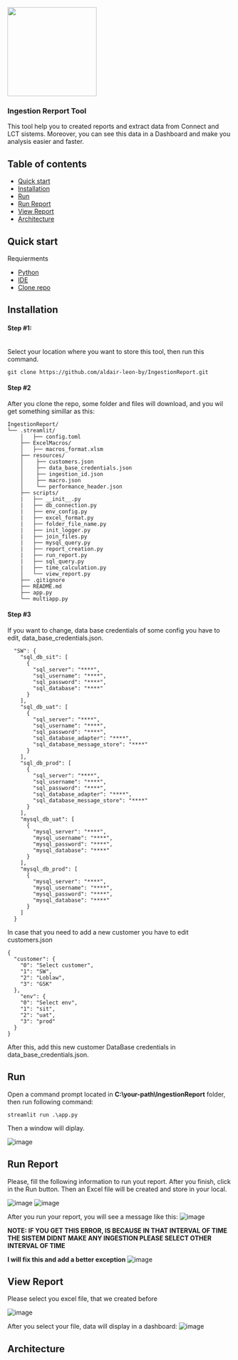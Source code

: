 <p align="left">
   <img src="https://user-images.githubusercontent.com/65984000/144644627-131d98b6-19ea-4fc6-a67a-a36d959a191a.png" width=200 height=200>
</p>
  <h3 align="left">Ingestion Rerport Tool</h3>
  <p align="left">
    This tool help you to created reports and extract data from Connect and LCT sistems. Moreover, you can see this data in a Dashboard and make you analysis easier and faster. 
</p>


## Table of contents

- [Quick start](#quick-start)
- [Installation](#installation)
- [Run](#run)
- [Run Report](#run-report)
- [View Report](#view-report)
- [Architecture](#architecture)



## Quick start

Requierments

- [Python](https://www.python.org/downloads/)
- [IDE](https://www.jetbrains.com/pycharm/download/#section=windows)
- [Clone repo](https://github.com/aldair-leon-by/IngestionReport)

## Installation

#### Step #1:
<br>
Select your location where you want to store this tool, then run this command.

`git clone https://github.com/aldair-leon-by/IngestionReport.git`

#### Step #2
After you clone the repo, some folder and files will download, and you wil get something simillar as this: 
```
IngestionReport/
└── .streamlit/
    │   ├── config.toml
    ├── ExcelMacros/
    │   ├── macros_format.xlsm
    ├── resources/
    │    ├── customers.json
    │    ├── data_base_credentials.json
    │    ├── ingestion_id.json
    │    ├── macro.json
    │    └── performance_header.json
    ├── scripts/
    |   ├── __init__.py
    |   ├── db_connection.py
    |   ├── env_config.py
    |   ├── excel_format.py
    |   ├── folder_file_name.py
    |   ├── init_logger.py
    |   ├── join_files.py
    |   ├── mysql_query.py
    |   ├── report_creation.py
    |   ├── run_report.py
    |   ├── sql_query.py
    |   ├── time_calculation.py
    │   └── view_report.py
    ├── .gitignore
    ├── README.md
    ├── app.py
    └── multiapp.py
```

#### Step #3

If you want to change, data base credentials of some config you have to edit, data_base_credentials.json.
```
  "SW": {
    "sql_db_sit": [
      {
        "sql_server": "****",
        "sql_username": "****",
        "sql_password": "****",
        "sql_database": "****"
      }
    ],
    "sql_db_uat": [
      {
        "sql_server": "****",
        "sql_username": "****",
        "sql_password": "****",
        "sql_database_adapter": "****",
        "sql_database_message_store": "****"
      }
    ],
    "sql_db_prod": [
      {
        "sql_server": "****",
        "sql_username": "****",
        "sql_password": "****",
        "sql_database_adapter": "****",
        "sql_database_message_store": "****"
      }
    ],
    "mysql_db_uat": [
      {
        "mysql_server": "****",
        "mysql_username": "****",
        "mysql_password": "****",
        "mysql_database": "****"
      }
    ],
    "mysql_db_prod": [
      {
        "mysql_server": "****",
        "mysql_username": "****",
        "mysql_password": "****",
        "mysql_database": "****"
      }
    ]
  }
```

In case that you need to add a new customer you have to edit customers.json 
```
{
  "customer": {
    "0": "Select customer",
    "1": "SW",
    "2": "Loblaw",
    "3": "GSK"
  },
    "env": {
    "0": "Select env",
    "1": "sit",
    "2": "uat",
    "3": "prod"
  }
}
```
After this, add this new customer DataBase credentials in data_base_credentials.json.

## Run
Open a command prompt located in **C:\your-path\IngestionReport** folder, then run following command:

`streamlit run .\app.py`

Then a window will diplay. 

![image](https://user-images.githubusercontent.com/65984000/144652308-683a9702-4990-4f08-a1ea-7dc2d522e869.png)


## Run Report

Please, fill the following information to run yout report. After you finish, click in the Run button. Then an Excel file will be created and store in your local. 


![image](https://user-images.githubusercontent.com/65984000/144652921-1a1bf9ba-7eab-4705-9697-ac5ae18d57b8.png)
![image](https://user-images.githubusercontent.com/65984000/144652969-7e76ea82-475b-4ddb-9170-9e79603b00f3.png)

After you run your report, you will see a message like this:
![image](https://user-images.githubusercontent.com/65984000/144653621-27959353-bd6e-4278-b28e-613270cf066f.png)

**NOTE: IF YOU GET THIS ERROR, IS BECAUSE IN THAT INTERVAL OF TIME THE SISTEM DIDNT MAKE ANY INGESTION PLEASE SELECT OTHER INTERVAL OF TIME**

**I will fix this and add a better exception**
![image](https://user-images.githubusercontent.com/65984000/144654035-6c1d23b2-4db9-48df-a4c7-d948441f43c9.png)




## View Report
Please select you excel file, that we created before

![image](https://user-images.githubusercontent.com/65984000/144654549-61db13a0-45ad-455b-99f0-e4f243eaf31d.png)

After you select your file, data will display in a dashboard:
![image](https://user-images.githubusercontent.com/65984000/144654692-b2e829a8-0943-49c2-8d08-29fb3cf979a7.png)



## Architecture







